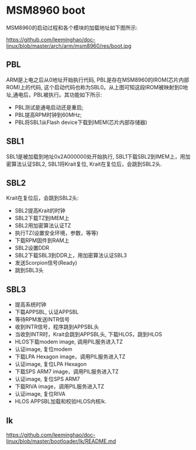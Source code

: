 MSM8960 boot
========================================

MSM8960的启动过程和各个模块的加载地址如下图所示:

https://github.com/leeminghao/doc-linux/blob/master/arch/arm/msm8960/res/boot.jpg

PBL
----------------------------------------

ARM是上电之后从0地址开始执行代码, PBL是存在MSM8960的IROM(芯片内部ROM)上的代码,
这个启动代码也称为SBL0。从上图可知这段IROM被映射到0地址,通电后，PBL被执行。其功能如下所示:

* PBL测试是通电启动还是重启;
* PBL提高RPM时钟到60MHz;
* PBL将SBL1从Flash device下载到IMEM(芯片内部存储器)

SBL1
----------------------------------------

SBL1是被加载到地址0x2A000000处开始执行, SBL1下载SBL2到IMEM上，用加密算法认证SBL2,
SBL1将Krait复位, Krait在复位后，会跳到SBL2头.

SBL2
----------------------------------------

Krait在复位后，会跳到SBL2头:

* SBL2提高Krait的时钟
* SBL2下载TZ到IMEM上
* SBL2用加密算法认证TZ
* 执行TZ(设置安全环境，参数，等等)
* 下载RPM固件到RAM上
* SBL2设置DDR
* SBL2下载SBL3到DDR上，用加密算法认证SBL3
* 发送Scorpion信号(Ready)
* 跳到SBL3头

SBL3
----------------------------------------

* 提高系统时钟
* 下载APPSBL, 认证APPSBL
* 等待RPM发送INTR信号
* 收到INTR信号，程序跳到APPSBL头
* 当收到INTR时，Krait会跳到APPSBL头, 下载HLOS，跳到HLOS
* HLOS下载modem image, 调用PIL服务进入TZ
* 认证image, 复位modem
* 下载LPA Hexagon image，调用PIL服务进入TZ
* 认证image, 复位LPA Hexagon
* 下载SPS ARM7 image，调用PIL服务进入TZ
* 认证image, 复位SPS ARM7
* 下载RIVA image，调用PIL服务进入TZ
* 认证image, 复位RIVA
* HLOS APPSBL加载和校验HLOS内核lk.

lk
----------------------------------------

https://github.com/leeminghao/doc-linux/blob/master/bootloader/lk/README.md

